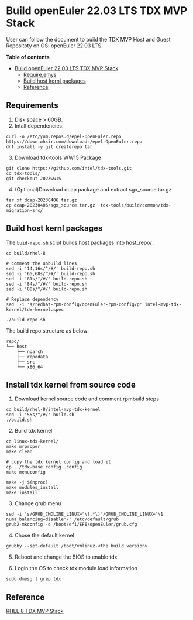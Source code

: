 # Build openEuler 22.03 LTS TDX MVP Stack
User can follow the document to build the TDX MVP Host and Guest Repositoty on OS: openEuler 22.03 LTS.

**Table of contents**

- [Build openEuler 22.03 LTS TDX MVP Stack](#build-openeuler-2203-lts-tdx-mvp-stack)
  - [Require,emys](#requirements)
  - [Build host kernl packages](#build-host-kernl-packages)
  - [Reference](#reference)


## Requirements
1. Disk space > 60GB.
2. Intall dependencies.
```
curl -o /etc/yum.repos.d/epel-OpenEuler.repo https://down.whsir.com/downloads/epel-OpenEuler.repo
dnf install -y git createrepo tar
```

3. Download tdx-tools WW15 Package
```
git clone https://github.com/intel/tdx-tools.git
cd tdx-tools/
git checkout 2023ww15
```

4. (Optional)Download dcap package and extract sgx_source.tar.gz
```
tar xf dcap-20230406.tar.gz
cp dcap-20230406/sgx_source.tar.gz  tdx-tools/build/common/tdx-migration-src/
```

## Build host kernl packages
The `buid-repo.sh` scipt builds host packages into host_repo/ .
```
cd build/rhel-8

# comment the unbuild lines
sed -i '14,16s/^/#/' build-repo.sh
sed -i '65,68s/^/#/' build-repo.sh
sed -i '81s/^/#/' build-repo.sh
sed -i '84s/^/#/' build-repo.sh
sed -i '88s/^/#/' build-repo.sh

# Replace dependency
sed  -i 's/redhat-rpm-config/openEuler-rpm-config/g' intel-mvp-tdx-kernel/tdx-kernel.spec

./build-repo.sh
```
The build repo structure as below:
```
repo/
└── host
    ├── noarch
    ├── repodata
    ├── src
    └── x86_64
```

## Install tdx kernel from source code
1. Download kernel source code and comment rpmbuild steps
```
cd build/rhel-8/intel-mvp-tdx-kernel
sed -i '55s/^/#/' build.sh
./build.sh
```
2. Build tdx kernel
```
cd linux-tdx-kernel/
make mrproper
make clean

# copy the tdx kernel config and load it
cp ../tdx-base.config .config
make menuconfig               

make -j $(nproc)
make modules_install
make install
```

3. Change grub menu
```
sed -i 's/GRUB_CMDLINE_LINUX="\(.*\)"/GRUB_CMDLINE_LINUX="\1 numa_balancing=disable"/' /etc/default/grub
grub2-mkconfig -o /boot/efi/EFI/openEuler/grub.cfg 
```

4. Chose the default kernel
```
grubby --set-default /boot/vmlinuz-<the build version>
```

5. Reboot and change the BIOS to enable tdx

6. Login the OS to check tdx module load information
```
sudo dmesg | grep tdx
```

## Reference
[RHEL 8 TDX MVP Stack](https://github.com/intel/tdx-tools/blob/2023ww15/build/rhel-8/README.md)